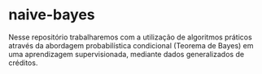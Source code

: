 # naive-bayes

Nesse repositório trabalharemos com a utilização de algoritmos práticos através da abordagem probabilística condicional (Teorema de Bayes) em uma aprendizagem supervisionada, mediante dados generalizados de créditos.


